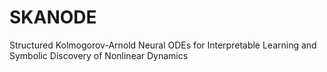 # SKANODE
Structured Kolmogorov-Arnold Neural ODEs for Interpretable Learning and Symbolic Discovery of Nonlinear Dynamics
